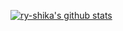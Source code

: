 [![ry-shika's github stats](https://github-readme-stats.vercel.app/api?username=ry-shika&count_private=true)](https://github.com/anuraghazra/github-readme-stats)

<!--
**ry-shika/ry-shika** is a ✨ _special_ ✨ repository because its `README.md` (this file) appears on your GitHub profile.

Here are some ideas to get you started:

- 🔭 I’m currently working on ...
- 🌱 I’m currently learning ...
- 👯 I’m looking to collaborate on ...
- 🤔 I’m looking for help with ...
- 💬 Ask me about ...
- 📫 How to reach me: ...
- 😄 Pronouns: ...
- ⚡ Fun fact: ...
-->
